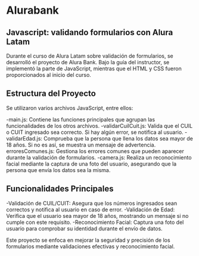 # Alurabank
<h2>Javascript: validando formularios con Alura Latam</h2>
Durante el curso de Alura Latam sobre validación de formularios, se desarrolló el proyecto de Alura Bank. Bajo la guía del instructor, se implementó la parte de JavaScript, mientras que el HTML y CSS fueron proporcionados al inicio del curso.

<h2>Estructura del Proyecto</h2>
Se utilizaron varios archivos JavaScript, entre ellos:

-main.js: Contiene las funciones principales que agrupan las funcionalidades de los otros archivos.
-validarCuilCuit.js: Valida que el CUIL o CUIT ingresado sea correcto. Si hay algún error, se notifica al usuario.
-validarEdad.js: Comprueba que la persona que llena los datos sea mayor de 18 años. Si no es así, se muestra un mensaje de advertencia.
erroresComunes.js: Gestiona los errores comunes que pueden aparecer durante la validación de formularios.
-camera.js: Realiza un reconocimiento facial mediante la captura de una foto del usuario, asegurando que la persona que envía los datos sea la misma.

<h2>Funcionalidades Principales</h2>

-Validación de CUIL/CUIT: Asegura que los números ingresados sean correctos y notifica al usuario en caso de error.
-Validación de Edad: Verifica que el usuario sea mayor de 18 años, mostrando un mensaje si no cumple con este requisito.
-Reconocimiento Facial: Captura una foto del usuario para comprobar su identidad durante el envío de datos.

Este proyecto se enfoca en mejorar la seguridad y precisión de los formularios mediante validaciones efectivas y reconocimiento facial.
